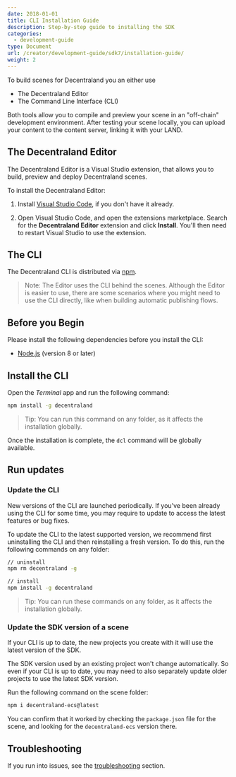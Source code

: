 ```yaml
---
date: 2018-01-01
title: CLI Installation Guide
description: Step-by-step guide to installing the SDK
categories:
  - development-guide
type: Document
url: /creator/development-guide/sdk7/installation-guide/
weight: 2
---
```



To build scenes for Decentraland you an either use 

- The Decentraland Editor
- The Command Line Interface (CLI)

Both tools allow you to compile and preview your scene in an "off-chain" development environment. After testing your scene locally, you can upload your content to the content server, linking it with your LAND.

## The Decentraland Editor


The Decentraland Editor is a Visual Studio extension, that allows you to build, preview and deploy Decentraland scenes.

To install the Decentraland Editor:

1) Install [Visual Studio Code](https://code.visualstudio.com/), if you don't have it already.

2) Open Visual Studio Code, and open the extensions marketplace. Search for the **Decentraland Editor** extension and click **Install**. You'll then need to restart Visual Studio to use the extension.

## The CLI


The Decentraland CLI is distributed via [npm](https://www.npmjs.com/get-npm?utm_source=house&utm_medium=homepage&utm_campaign=free%20orgs&utm_term=Install%20npm).

> Note: The Editor uses the CLI behind the scenes. Although the Editor is easier to use, there are some scenarios where you might need to use the CLI directly, like when building automatic publishing flows.

## Before you Begin

Please install the following dependencies before you install the CLI:

- [Node.js](https://nodejs.org) (version 8 or later)

## Install the CLI

Open the _Terminal_ app and run the following command:

```bash
npm install -g decentraland
```

> Tip: You can run this command on any folder, as it affects the installation globally.

Once the installation is complete, the `dcl` command will be globally available.

## Run updates

### Update the CLI

New versions of the CLI are launched periodically. If you've been already using the CLI for some time, you may require to update to access the latest features or bug fixes.

To update the CLI to the latest supported version, we recommend first uninstalling the CLI and then reinstalling a fresh version. To do this, run the following commands on any folder:

```bash
// uninstall
npm rm decentraland -g

// install
npm install -g decentraland
```

> Tip: You can run these commands on any folder, as it affects the installation globally.

### Update the SDK version of a scene

If your CLI is up to date, the new projects you create with it will use the latest version of the SDK.

The SDK version used by an existing project won't change automatically. So even if your CLI is up to date, you may need to also separately update older projects to use the latest SDK version.

Run the following command on the scene folder:

```bash
npm i decentraland-ecs@latest
```

You can confirm that it worked by checking the `package.json` file for the scene, and looking for the `decentraland-ecs` version there.

## Troubleshooting

If you run into issues, see the [troubleshooting](/development-guide/troubleshooting) section.



<!--


#### Optional: Install Git

Mac OS and linux-based machines should have git installed by default, these steps should only be relevant to Windows based machines.

1.  Download [git](https://git-scm.com/download/win) (you'll likely want the 64-bit Windows version)
2.  The installation process will prompt you to choose severla options, we recommend the following:
	1.  Install **git bash**
	2.  For default text editor, select **Use the Nano editor by default**
	3.  For path environment, select **Use Git from the Windows Command Prompt**
	4.  For SSH executable, select **Use OpenSSH**
	5.  For HTTPS transport backend, select **Use the OpenSSL library**
	6.  For line ending conversions, select **Checkout Windows-style, commit Unix-style line endings**
	7.  For the terminal emulator to use with Git Bash select **Use MinTTY**
	8.  On the final installation screen select the following options
		- **Enable file system caching**
		- **Enable Git Credential Manager**
		- **Enable symbolic links**

-->
